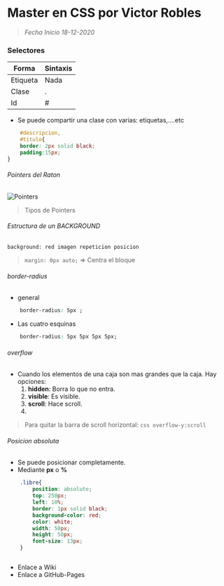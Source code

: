 # Master en CSS por Victor Robles

> *Fecha Inicio 18-12-2020*

### Selectores
|   Forma	|   Sintaxis	|
|---	|---	|
|   Etiqueta	|   Nada	|
|   Clase	|   .	|
|   Id	|   #	|


- Se puede compartir una clase con varias: etiquetas,....etc
```css
    #descripcion,
    #titulo{
    border: 2px solid black;
    padding:15px;
}
```   

###### Pointers del Raton
![Pointers](Apuntes/ImagenesApoyo/PointersEnCSS.jpg)      
> Tipos de Pointers


###### Estructura de un BACKGROUND
`background: red imagen repeticion posicion`


> `margin: 0px auto;` => Centra el bloque


###### border-radius   

- general
```css
    border-radius: 5px ;
```
- Las cuatro esquinas
```css
    border-radius: 5px 5px 5px 5px;
```

###### overflow

- Cuando los elementos de una caja son mas grandes que la caja. Hay opciones:
    1. **hidden**: Borra lo que no entra.
    2. **visible**: Es visible.
    3. **scroll**: Hace scroll.
    4. 

> Para quitar la barra de scroll horizontal:
        ```css
        overflow-y:scroll
        ```

###### Posicion absoluta

- Se puede posicionar completamente.
- Mediante **px** o **%**
```css
    .libre{
        position: absolute;
        top: 250px;
        left: 10%;
        border: 1px solid black;
        background-color: red;
        color: white;
        width: 50px;
        height: 50px;
        font-size: 13px;
    }

```







```css

```
- Enlace a Wiki
- Enlace a GitHub-Pages